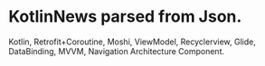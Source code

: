 # KotlinNews parsed from Json.
Kotlin, Retrofit+Coroutine, Moshi, ViewModel, Recyclerview, Glide, DataBinding, MVVM, Navigation Architecture Component.
